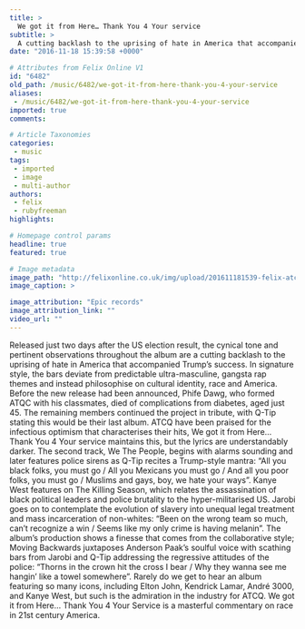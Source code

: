 ```yaml
---
title: >
  We got it from Here… Thank You 4 Your service
subtitle: >
  A cutting backlash to the uprising of hate in America that accompanied Trump’s success
date: "2016-11-18 15:39:58 +0000"

# Attributes from Felix Online V1
id: "6482"
old_path: /music/6482/we-got-it-from-here-thank-you-4-your-service
aliases:
 - /music/6482/we-got-it-from-here-thank-you-4-your-service
imported: true
comments:

# Article Taxonomies
categories:
 - music
tags:
 - imported
 - image
 - multi-author
authors:
 - felix
 - rubyfreeman
highlights:

# Homepage control params
headline: true
featured: true

# Image metadata
image_path: "http://felixonline.co.uk/img/upload/201611181539-felix-atcq epic records.jpg"
image_caption: >

image_attribution: "Epic records"
image_attribution_link: ""
video_url: ""
---
```


Released just two days after the US election result, the cynical tone and pertinent observations throughout the album are a cutting backlash to the uprising of hate in America that accompanied Trump’s success. In signature style, the bars deviate from predictable ultra-masculine, gangsta rap themes and instead philosophise on cultural identity, race and America. Before the new release had been announced, Phife Dawg, who formed ATQC with his classmates, died of complications from diabetes, aged just 45. The remaining members continued the project in tribute, with Q-Tip stating this would be their last album. ATCQ have been praised for the infectious optimism that characterises their hits, We got it from Here… Thank You 4 Your service maintains this, but the lyrics are understandably darker. The second track, We The People, begins with alarms sounding and later features police sirens as Q-Tip recites a Trump-style mantra: “All you black folks, you must go / All you Mexicans you must go / And all you poor folks, you must go / Muslims and gays, boy, we hate your ways”. Kanye West features on The Killing Season, which relates the assassination of black political leaders and police brutality to the hyper-militarised US. Jarobi goes on to contemplate the evolution of slavery into unequal legal treatment and mass incarceration of non-whites: “Been on the wrong team so much, can’t recognize a win / Seems like my only crime is having melanin”. The album’s production shows a finesse that comes from the collaborative style; Moving Backwards juxtaposes Anderson Paak’s soulful voice with scathing bars from Jarobi and Q-Tip addressing the regressive attitudes of the police: “Thorns in the crown hit the cross I bear / Why they wanna see me hangin’ like a towel somewhere”. Rarely do we get to hear an album featuring so many icons, including Elton John, Kendrick Lamar, André 3000, and Kanye West, but such is the admiration in the industry for ATCQ. We got it from Here… Thank You 4 Your Service is a masterful commentary on race in 21st century America.
